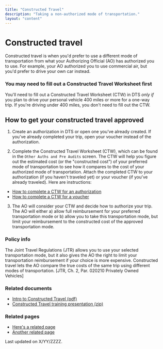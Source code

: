 ```yaml
---
title: "Constructed Travel"
description: "Taking a non-authorized mode of transportation."
layout: "content"
---
```


# <this is a title> Constructed travel

<define the topic in lay terms> Constructed travel is when you'd prefer to use a different mode of transportation from what your Authorizing Official (AO) has authorized you to use. For example, your AO authorized you to use commercial air, but you'd prefer to drive your own car instead. 
  
### <critical timely info > You may need to fill out a Constructed Travel Worksheet first

You'll need to fill out a Constructed Travel Worksheet (CTW) in DTS _only if_ you plan to drive your personal vehicle 400 miles or more for a one-way trip.  If you're driving under 400 miles, you don't need to fill out the CTW. 

## <general overview of how to complete the task> How to get your constructed travel approved

1.  Create an authorization in DTS or open one you've already created. If you've already completed your trip, open your voucher instead of the authorization.

2. Complete the Constructed Travel Worksheet (CTW), which can be found in the `Other Auths and Pre Audits` screen. The CTW will help you figure out the estimated cost (or the "constructed cost") of your preferred mode of transportation to see how it compares to the cost of your authorized mode of transportation. Attach the completed CTW to your authorization (if you haven't traveled yet) or your voucher (if you've already traveled). Here are instructions: 
- [How to complete a CTW for an authorization](https://www.defensetravel.dod.mil/Docs/CT_Authorization_Instructions.pdf)  
- [How to complete a CTW for a voucher](https://www.defensetravel.dod.mil/cnsttvl/CT_Voucher_Instructions.pdf)  

3. The AO will consider your CTW and decide how to authorize your trip. The AO will either a) allow full reimbursement for your preferred transportation mode or b) allow you to take this transportation mode, but limit your reimbursement to the constructed cost of the approved transportation mode.

<maybe add some styling to seperate the core content above from the sections below>
  
### <policy info> Policy info
The Joint Travel Regulations (JTR) allows you to use your selected transportation mode, but it also gives the AO the right to limit your transportation reimbursement if your choice is more expensive. Constructed travel lets the AO compare the true costs of the same trip using different modes of transportation. [JTR, Ch. 2, Par. 020210 Privately Owned Vehicles]

### <related documents> Related documents 
- [Intro to Constructed Travel (pdf)](https://www.defensetravel.dod.mil/Docs/Constructed_Travel_Information_Paper.pdf)
- [Constructed Travel training presentation (zip)](https://www.defensetravel.dod.mil/Docs/Training/InstMat/T200_Slides_Constructed_Travel.zip)

### <related webpages on DTMO site> Related pages
- [Here's a related page](URL)
- [Another related page](URL)

<last updated date> Last updated on X/YY/ZZZZ.
